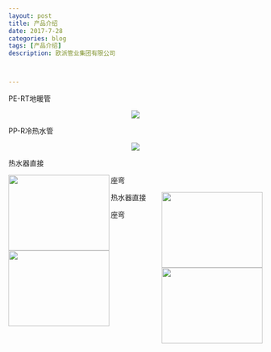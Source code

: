 ```yaml
---
layout: post
title: 产品介绍
date: 2017-7-28
categories: blog
tags: [产品介绍]
description: 欧派管业集团有限公司



---
```

PE-RT地暖管
<center>
    <p><img src="http://otzyx82p7.bkt.clouddn.com/PER-T%E5%9C%B0%E6%9A%96%E7%AE%A1.jpg" align="center"></p>
</center>

PP-R冷热水管
<center>
    <p><img src="http://otzyx82p7.bkt.clouddn.com/PP-R%E5%86%B7%E7%83%AD%E6%B0%B4%E7%AE%A1.jpg" align="center"></p>
</center>

热水器直接
<center>
    <p><img src="http://otzyx82p7.bkt.clouddn.com/%E7%83%AD%E6%B0%B4%E5%99%A8%E7%9B%B4%E6%8E%A5.jpg" width="200px" height="150px" align="left"></p>
</center>

座弯
<center>
    <p><img src="http://otzyx82p7.bkt.clouddn.com/%E5%BA%A7%E5%BC%AF.jpg" width="200px" height="150px" align="right"></p>
</center>

热水器直接
<center>
    <p><img src="http://otzyx82p7.bkt.clouddn.com/%E7%83%AD%E6%B0%B4%E5%99%A8%E7%9B%B4%E6%8E%A5.jpg" width="200px" height="150px" align="left"></p>
</center>

座弯
<center>
    <p><img src="http://otzyx82p7.bkt.clouddn.com/%E5%BA%A7%E5%BC%AF.jpg" width="200px" height="150px" align="right"></p>
</center>
